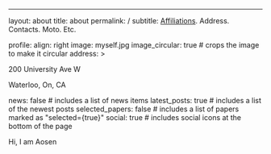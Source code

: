 ---
layout: about
title: about
permalink: /
subtitle: <a href='#'>Affiliations</a>. Address. Contacts. Moto. Etc.

profile:
  align: right
  image: myself.jpg
  image_circular: true # crops the image to make it circular
  address: >
    <p>200 University Ave W</p>
    <p>Waterloo, On, CA</p>

news: false  # includes a list of news items
latest_posts: true  # includes a list of the newest posts
selected_papers: false # includes a list of papers marked as "selected={true}"
social: true  # includes social icons at the bottom of the page

Hi, I am Aosen
